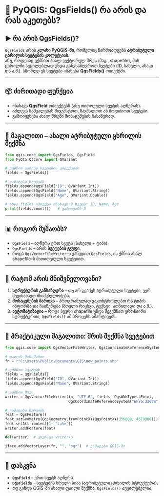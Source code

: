 # 📝 PyQGIS: **QgsFields()** რა არის და რას აკეთებს?

## ▶️ რა არის QgsFields()?  
`QgsFields` არის **კლასი PyQGIS-ში**, რომელიც წარმოადგენს **ატრიბუტული ცხრილის სვეტების კოლექციას**.  
ანუ, როდესაც ვქმნით ახალ ვექტორულ შრეს (მაგ., shapefile), მის ცხრილში აუცილებლად უნდა განვსაზღვროთ სვეტები (ID, სახელი, ასაკი და ა.შ.). სწორედ ეს სვეტები ინახება **QgsFields()** ობიექტში.

---

## 📦 ძირითადი ფუნქცია
- ინახავს **QgsField** ობიექტებს (ანუ თითოეული სვეტის აღწერას).  
- იძლევა საშუალებას მივუმატოთ, წავშალოთ ან მოვიძიოთ სვეტები.  
- გამოიყენება ახალ შრეში მონაცემების ჩასაწერად.

---

## 🧱 მაგალითი – ახალი ატრიბუტული ცხრილის შექმნა

```python
from qgis.core import QgsFields, QgsField
from PyQt5.QtCore import QVariant

# ვქმნით ცარიელ სვეტების კოლექციას
fields = QgsFields()

# ვამატებთ სვეტებს
fields.append(QgsField("ID", QVariant.Int))
fields.append(QgsField("Name", QVariant.String))
fields.append(QgsField("Age", QVariant.Double))

# ახლა fields ობიექტი ინახავს 3 სვეტს: ID, Name, Age
print(fields.count())   # გამოიტანს 3
```

---

## 📊 როგორ მუშაობს?

- `QgsField` – აღწერს ერთ სვეტს (სახელი + ტიპი).  
- `QgsFields` – არის **სვეტების ჯგუფი**.  
- როცა `QgsVectorFileWriter`–ს ვაწვდით `QgsFields`, ის ქმნის ახალ shapefile-ს მითითებული სვეტებით.

---

## 🔎 რატომ არის მნიშვნელოვანი?

1. **სტრუქტურის განსაზღვრა** – თუ არ გვაქვს ატრიბუტული სვეტები, ვერ შევინახავთ მნიშვნელობებს.  
2. **მონაცემების მართვა** – პროგრამულად ვაკონტროლებთ რა ტიპის ინფორმაცია ჩაიწერება (მთელი რიცხვი, ტექსტი, ათწილადი და ა.შ.).  
3. **ავტომატიზაცია** – როცა ბევრი shapefile უნდა შევქმნათ ერთნაირი სტრუქტურით, `QgsFields()` ამ პროცესს ამარტივებს.

---

## 🚀 პრაქტიკული მაგალითი: შრის შექმნა სვეტებით
```python
from qgis.core import QgsVectorFileWriter, QgsCoordinateReferenceSystem, QgsWkbTypes, QgsFeature, QgsGeometry, QgsPointXY

# ფაილის მისამართი
fn = r"C:\Users\Public\Documents\GIS\new_points.shp"

# ვქმნით სვეტებს
fields = QgsFields()
fields.append(QgsField("ID", QVariant.Int))
fields.append(QgsField("Name", QVariant.String))

# ვქმნით შრეს
writer = QgsVectorFileWriter(fn, "UTF-8", fields, QgsWkbTypes.Point,
                             QgsCoordinateReferenceSystem("EPSG:32638"), "ESRI Shapefile")

# ვამატებთ წერტილს
feat = QgsFeature()
feat.setGeometry(QgsGeometry.fromPointXY(QgsPointXY(356000, 4679000)))
feat.setAttributes([1, "Lake"])
writer.addFeature(feat)

del(writer)  # ვხურავთ writer-ს

iface.addVectorLayer(fn, "", "ogr")  # ვამატებთ QGIS-ში
```

---

## 🎯 დასკვნა
- **`QgsField`** – ერთ სვეტს აღწერს.  
- **`QgsFields`** – სვეტების სრული სიაა (ატრიბუტული ცხრილის სტრუქტურა).  
- თუ გინდა QGIS-ში ახალი ფაილი შექმნა, `QgsFields()` აუცილებელია.
